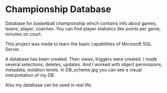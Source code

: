 # Championship Database
 Database for basketball championship which contains info about games, teams, player, coaches. You can find player statistics like points per game, minutes on court.
 
 This project was made to learn the basic capabilities of Microsoft SQL Server.
 
 A database has been created. Then views, triggers were created. I made several selections, deletes, updates. And I worked with object permissions, metadata, isolation levels.
 In DB_scheme.jpg you can see a visual interpretation of my DB.
 
 Also my database can be used in real life.
 
 
